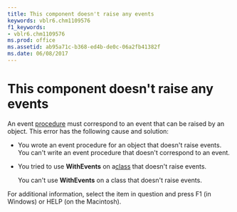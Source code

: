 ```yaml
---
title: This component doesn't raise any events
keywords: vblr6.chm1109576
f1_keywords:
- vblr6.chm1109576
ms.prod: office
ms.assetid: ab95a71c-b368-ed4b-de0c-06a2fb41382f
ms.date: 06/08/2017
---
```



# This component doesn't raise any events

An event [procedure](../../Glossary/vbe-glossary.md) must correspond to an event that can be raised by an object. This error has the following cause and solution:



- You wrote an event procedure for an object that doesn't raise events. You can't write an event procedure that doesn't correspond to an event.
    
- You tried to use  **WithEvents** on a[class](../../Glossary/vbe-glossary.md) that doesn't raise events.
    
    You can't use  **WithEvents** on a class that doesn't raise events.
    

For additional information, select the item in question and press F1 (in Windows) or HELP (on the Macintosh).

